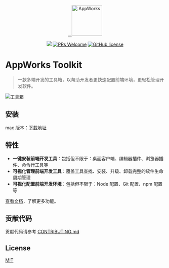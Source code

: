 <p align="center">
  <a href="https://appworks.site">
    <img alt="AppWorks" src="https://img.alicdn.com/imgextra/i4/O1CN01jLRijt1SPxrlCRSEJ_!!6000000002240-2-tps-258-258.png" width="96">
  </a>
</p>

<p align="center">
  <a href="https://github.com/appworks-lab/toolkit/actions"><img src="https://github.com/appworks-lab/toolkit/workflows/ci/badge.svg" /></a>
  <a href="https://github.com/appworks-lab/toolkit/pulls"><img src="https://img.shields.io/badge/PRs-welcome-brightgreen.svg" alt="PRs Welcome" /></a>
  <a href="/LICENSE"><img src="https://img.shields.io/badge/license-MIT-blue.svg" alt="GitHub license" /></a>
</p>

# AppWorks Toolkit

> 一款多端开发的工具箱，以帮助开发者更快速配置前端环境，更轻松管理开发软件。

![工具箱](https://img.alicdn.com/imgextra/i1/O1CN01GuNqSY1uLfOXRzEFg_!!6000000006021-2-tps-1800-1080.png)

## 安装

mac 版本：[下载地址](https://iceworks.oss-cn-hangzhou.aliyuncs.com/toolkit/mac/AppWorks%20Toolkit.dmg)

## 特性

- **一键安装前端开发工具**：包括但不限于：桌面客户端、编辑器插件、浏览器插件、命令行工具等
- **可视化管理前端开发工具**：覆盖工具查找、安装、升级、卸载完整的软件生命周期管理
- **可视化配置前端开发环境**：包括但不限于：Node 配置、Git 配置、npm 配置等

[查看文档](https://appworks.ice.work/pack/basic/toolkit.html)，了解更多功能。

## 贡献代码

贡献代码请参考 [CONTRIBUTING.md](./.github/contributing.md)

## License

[MIT](LICENSE)
